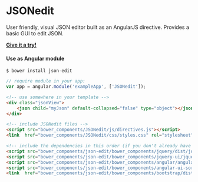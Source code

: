 # JSONedit

User friendly, visual JSON editor built as an AngularJS directive. Provides a basic GUI to edit JSON.

**[Give it a try!](http://mb21.github.io/JSONedit)**

#### Use as Angular module

    $ bower install json-edit

```javascript
// require module in your app:
var app = angular.module('exampleApp', ['JSONedit']);
```

```html
<!-- use somewhere in your template -->
<div class="jsonView">
    <json child="myJson" default-collapsed="false" type="object"></json>
</div>

<!-- include JSONedit files -->
<script src="bower_components/JSONedit/js/directives.js"></script>
<link  href="bower_components/JSONedit/css/styles.css" rel="stylesheet" type="text/css" />

<!-- include the dependencies in this order (if you don't already have them) -->
<script src="bower_components/json-edit/bower_components/jquery/dist/jquery.min.js"></script>
<script src="bower_components/json-edit/bower_components/jquery-ui/jquery-ui.min.js"></script>
<script src="bower_components/json-edit/bower_components/angular/angular.min.js"></script>
<script src="bower_components/json-edit/bower_components/angular-ui-sortable/sortable.min.js"></script>
<link  href="bower_components/json-edit/bower_components/bootstrap/dist/css/bootstrap.min.css" rel="stylesheet" type="text/css" />
```
